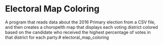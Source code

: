 # Electoral Map Coloring

A program that reads data about the 2016 Primary election from a CSV file, and then creates a choropelth map
that displays each voting district colored based on the candidate who received the highest percentage of votes in
that district for each party.# electoral_map_coloring
